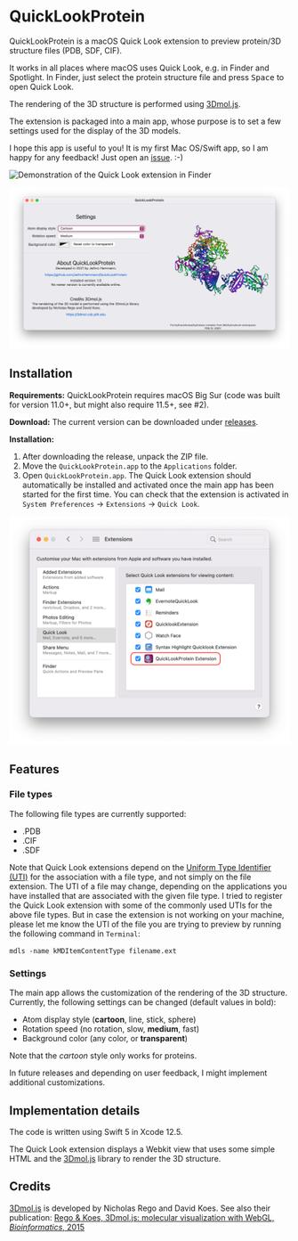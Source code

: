 # QuickLookProtein
QuickLookProtein is a macOS Quick Look extension to preview protein/3D structure files (PDB, SDF, CIF). 

It works in all places where macOS uses Quick Look, e.g. in Finder and Spotlight. In Finder, just select the protein structure file and press <kbd>Space</kbd> to open Quick Look.

The rendering of the 3D structure is performed using [3Dmol.js](https://3dmol.csb.pitt.edu). 

The extension is packaged into a main app, whose purpose is to set a few settings used for the display of the 3D models.

I hope this app is useful to you! It is my first Mac OS/Swift app, so I am happy for any feedback! Just open an [issue](https://github.com/JethroHemmann/QuickLookProtein/issues). :-)

![Demonstration of the Quick Look extension in Finder](Screenshots/QuickLook.gif "Demonstration of the Quick Look extension in Finder")

![Screenshot of the main app](Screenshots/Main_app.png "Main app used to set settings")

## Installation

**Requirements:** QuickLookProtein requires macOS Big Sur (code was built for version 11.0+, but might also require 11.5+, see #2).

**Download:** The current version can be downloaded under [releases](https://github.com/JethroHemmann/QuickLookProtein/releases).

**Installation:** 

1. After downloading the release, unpack the ZIP file. 
2. Move the `QuickLookProtein.app` to the `Applications` folder. 
3. Open `QuickLookProtein.app`. The Quick Look extension should automatically be installed and activated once the main app has been started for the first time. You can check that the extension is activated in `System Preferences` -> `Extensions` -> `Quick Look`. 


![Screenshot of System Preferences -> Extensions -> Quick Look](Screenshots/System_Preferences_Extensions.png "System Preferences -> Extensions -> Quick Look")

## Features

### File types

The following file types are currently supported:

- .PDB
- .CIF
- .SDF

Note that Quick Look extensions depend on the [Uniform Type Identifier (UTI)](https://en.wikipedia.org/wiki/Uniform_Type_Identifier) for the association with a file type, and not simply on the file extension. The UTI of a file may change, depending on the applications you have installed that are associated with the given file type. I tried to register the Quick Look extension with some of the commonly used UTIs for the above file types. But in case the extension is not working on your machine, please let me know the UTI of the file you are trying to preview by running the following command in `Terminal`:

```shell
mdls -name kMDItemContentType filename.ext
```

### Settings

The main app allows the customization of the rendering of the 3D structure. Currently, the following settings can be changed (default values in bold):

- Atom display style (**cartoon**, line, stick, sphere)
- Rotation speed (no rotation, slow, **medium**, fast)
- Background color (any color, or **transparent**)

Note that the *cartoon* style only works for proteins.

In future releases and depending on user feedback, I might implement additional customizations.

## Implementation details

The code is written using Swift 5 in Xcode 12.5.

The Quick Look extension displays a Webkit view that uses some simple HTML and the [3Dmol.js](https://3dmol.csb.pitt.edu) library to render the 3D structure.

## Credits

[3Dmol.js](https://3dmol.csb.pitt.edu) is developed by Nicholas Rego and David Koes. See also their publication: [Rego & Koes, 3Dmol.js: molecular visualization with WebGL, *Bioinformatics*, 2015](https://doi.org/10.1093/bioinformatics/btu829)

